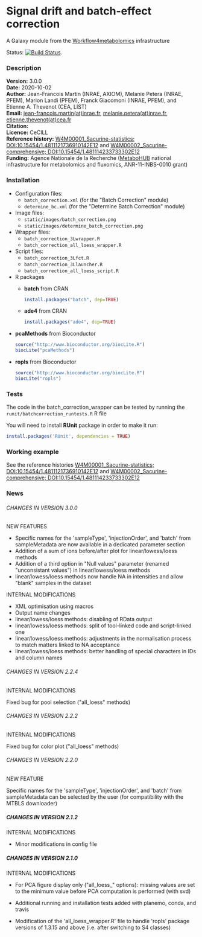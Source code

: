 Signal drift and batch-effect correction  
========================================

A Galaxy module from the [Workflow4metabolomics](http://workflow4metabolomics.org) infrastructure  

Status: [![Build Status](https://travis-ci.org/workflow4metabolomics/batch_correction.svg?branch=master)](https://travis-ci.org/workflow4metabolomics/batch_correction).

### Description

**Version:** 3.0.0  
**Date:** 2020-10-02    
**Author:** Jean-Francois Martin (INRAE, AXIOM), Melanie Petera (INRAE, PFEM), Marion Landi (PFEM), Franck Giacomoni (INRAE, PFEM), and Etienne A. Thevenot (CEA, LIST)  
**Email:** [jean-francois.martin(at)inrae.fr](mailto:jean-francois.martin@inrae.fr), [melanie.petera(at)inrae.fr](mailto:melanie.petera@inrae.fr), [etienne.thevenot(at)cea.fr](mailto:etienne.thevenot@cea.fr)  
**Citation:**  
**Licence:** CeCILL  
**Reference history:** [W4M00001_Sacurine-statistics; DOI:10.15454/1.4811121736910142E12](http://dx.doi.org/10.15454/1.4811121736910142E12) and [W4M00002_Sacurine-comprehensive; DOI:10.15454/1.481114233733302E12](http://dx.doi.org/10.15454/1.481114233733302E12)  
**Funding:** Agence Nationale de la Recherche ([MetaboHUB](http://www.metabohub.fr/index.php?lang=en&Itemid=473) national infrastructure for metabolomics and fluxomics, ANR-11-INBS-0010 grant)  

### Installation

* Configuration files:
    + `batch_correction.xml` (for the "Batch Correction" module)
    + `determine_bc.xml` (for the "Determine Batch Correction" module)  
* Image files: 
    + `static/images/batch_correction.png`    
    + `static/images/determine_batch_correction.png`          
* Wrapper files:
    + `batch_correction_3Lwrapper.R`  
    + `batch_correction_all_loess_wrapper.R`  
* Script files:
    + `batch_correction_3Lfct.R`  
    + `batch_correction_3Llauncher.R`
    + `batch_correction_all_loess_script.R`  
* R packages
  + **batch** from CRAN  
  
    ```r
    install.packages("batch", dep=TRUE)  
    ```

  + **ade4** from CRAN  
  
    ```r
    install.packages("ade4", dep=TRUE)  
    ```

 + **pcaMethods** from Bioconductor  
  
    ```r
    source("http://www.bioconductor.org/biocLite.R")  
    biocLite("pcaMethods")      
    ```

 + **ropls** from Bioconductor  
  
    ```r
    source("http://www.bioconductor.org/biocLite.R")  
    biocLite("ropls")      
    ```

### Tests

The code in the batch_correction_wrapper can be tested by running the `runit/batchcorrection_runtests.R` R file  

You will need to install **RUnit** package in order to make it run:
```r
install.packages('RUnit', dependencies = TRUE)
```

### Working example  

See the reference histories [W4M00001_Sacurine-statistics; DOI:10.15454/1.4811121736910142E12](http://dx.doi.org/10.15454/1.4811121736910142E12) and [W4M00002_Sacurine-comprehensive; DOI:10.15454/1.481114233733302E12](http://dx.doi.org/10.15454/1.481114233733302E12)  
 

### News

###### CHANGES IN VERSION 3.0.0  

NEW FEATURES 

 * Specific names for the 'sampleType', 'injectionOrder', and 'batch' from sampleMetadata are now available in a dedicated parameter section
 * Addition of a sum of ions before/after plot for linear/lowess/loess methods
 * Addition of a third option in "Null values" parameter (renamed "unconsistant values") in linear/lowess/loess methods
 * linear/lowess/loess methods now handle NA in intensities and allow "blank" samples in the dataset

INTERNAL MODIFICATIONS

 * XML optimisation using macros
 * Output name changes
 * linear/lowess/loess methods: disabling of RData output
 * linear/lowess/loess methods: split of tool-linked code and script-linked one
 * linear/lowess/loess methods: adjustments in the normalisation process to match matters linked to NA acceptance
 * linear/lowess/loess methods: better handling of special characters in IDs and column names

###### CHANGES IN VERSION 2.2.4  

INTERNAL MODIFICATIONS  

Fixed bug for pool selection ("all_loess" methods)

###### CHANGES IN VERSION 2.2.2  

INTERNAL MODIFICATIONS  

Fixed bug for color plot ("all_loess" methods)  

###### CHANGES IN VERSION 2.2.0  

NEW FEATURE  

Specific names for the 'sampleType', 'injectionOrder', and 'batch' from sampleMetadata can be selected by the user (for compatibility with the MTBLS downloader)  

##### CHANGES IN VERSION 2.1.2  

INTERNAL MODIFICATIONS  

 * Minor modifications in config file  

##### CHANGES IN VERSION 2.1.0  

INTERNAL MODIFICATIONS  

 * For PCA figure display only ("all_loess_" options): missing values are set to the minimum value before PCA computation is performed (with svd)
 
 * Additional running and installation tests added with planemo, conda, and travis  

 * Modification of the 'all_loess_wrapper.R' file to handle 'ropls' package versions of 1.3.15 and above (i.e. after switching to S4 classes) 
